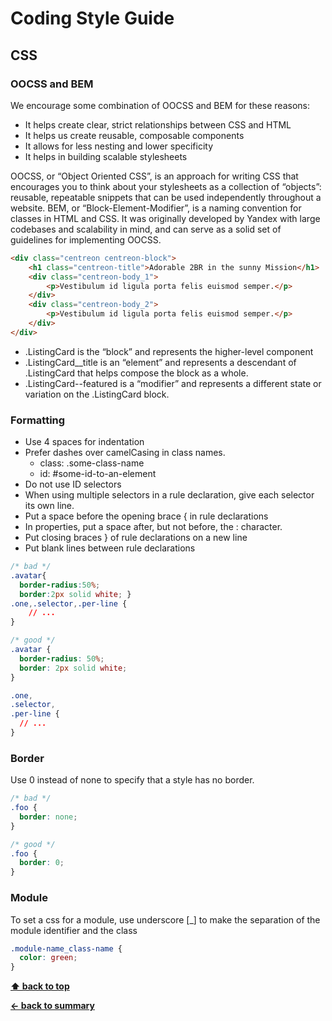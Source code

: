 # Coding Style Guide
## CSS
### OOCSS and BEM

We encourage some combination of OOCSS and BEM for these reasons:

* It helps create clear, strict relationships between CSS and HTML
* It helps us create reusable, composable components
* It allows for less nesting and lower specificity
* It helps in building scalable stylesheets

OOCSS, or “Object Oriented CSS”, is an approach for writing CSS that encourages you to think about your stylesheets as a collection of “objects”: reusable, repeatable snippets that can be used independently throughout a website.
BEM, or “Block-Element-Modifier”, is a naming convention for classes in HTML and CSS. It was originally developed by Yandex with large codebases and scalability in mind, and can serve as a solid set of guidelines for implementing OOCSS.

```html
<div class="centreon centreon-block">
    <h1 class="centreon-title">Adorable 2BR in the sunny Mission</h1>
    <div class="centreon-body_1">
        <p>Vestibulum id ligula porta felis euismod semper.</p>
    </div>
    <div class="centreon-body_2">
        <p>Vestibulum id ligula porta felis euismod semper.</p>
    </div>
</div>
```
* .ListingCard is the “block” and represents the higher-level component
* .ListingCard__title is an “element” and represents a descendant of .ListingCard that helps compose the block as a whole.
* .ListingCard--featured is a “modifier” and represents a different state or variation on the .ListingCard block.

### Formatting

* Use 4 spaces for indentation
* Prefer dashes over camelCasing in class names.
    * class: .some-class-name
    * id: #some-id-to-an-element
* Do not use ID selectors
* When using multiple selectors in a rule declaration, give each selector its own line.
* Put a space before the opening brace { in rule declarations
* In properties, put a space after, but not before, the : character.
* Put closing braces } of rule declarations on a new line
* Put blank lines between rule declarations

```css
/* bad */
.avatar{
  border-radius:50%;
  border:2px solid white; }
.one,.selector,.per-line {
    // ...
}

/* good */
.avatar {
  border-radius: 50%;
  border: 2px solid white;
}

.one,
.selector,
.per-line {
  // ...
}
```

### Border

Use 0 instead of none to specify that a style has no border.

```css
/* bad */
.foo {
  border: none;
}

/* good */
.foo {
  border: 0;
}
```
### Module

To set a css for a module, use underscore [_] to make the separation of the module identifier and the class

```css
.module-name_class-name {
  color: green;
}
```

**[⬆ back to top](#Coding-Style-Guide)**

**[← back to summary](https://github.com/centreon/centreon)**